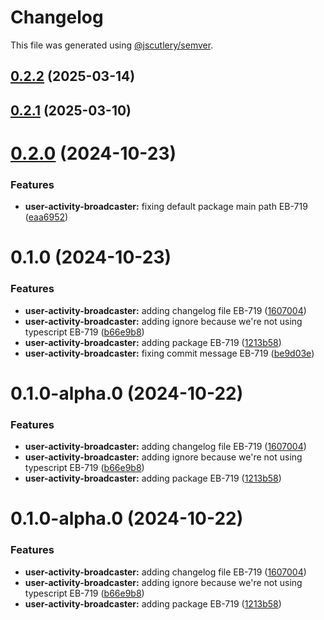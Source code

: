 # Changelog

This file was generated using [@jscutlery/semver](https://github.com/jscutlery/semver).

## [0.2.2](https://github.com/Availity/sdk-js/compare/@availity/user-activity-broadcaster@0.2.1...@availity/user-activity-broadcaster@0.2.2) (2025-03-14)



## [0.2.1](https://github.com/Availity/sdk-js/compare/@availity/user-activity-broadcaster@0.2.0...@availity/user-activity-broadcaster@0.2.1) (2025-03-10)



# [0.2.0](https://github.com/Availity/sdk-js/compare/@availity/user-activity-broadcaster@0.1.0...@availity/user-activity-broadcaster@0.2.0) (2024-10-23)


### Features

* **user-activity-broadcaster:** fixing default package main path EB-719 ([eaa6952](https://github.com/Availity/sdk-js/commit/eaa6952e889129c2f3e633359791dd3c902baf4f))



# 0.1.0 (2024-10-23)


### Features

* **user-activity-broadcaster:** adding changelog file EB-719 ([1607004](https://github.com/Availity/sdk-js/commit/16070049522d8db8401d71f7d5d074dc0bc213c4))
* **user-activity-broadcaster:** adding ignore because we're not using typescript EB-719 ([b66e9b8](https://github.com/Availity/sdk-js/commit/b66e9b87c2dcd305cd1ccbba5980e7550cc1bd70))
* **user-activity-broadcaster:** adding package EB-719 ([1213b58](https://github.com/Availity/sdk-js/commit/1213b58c37fcec8f5f6298e6e66103150a9db61e))
* **user-activity-broadcaster:** fixing commit message EB-719 ([be9d03e](https://github.com/Availity/sdk-js/commit/be9d03ebcd1efd352eed7c1da46a3addf53b8fc8))



# 0.1.0-alpha.0 (2024-10-22)


### Features

* **user-activity-broadcaster:** adding changelog file EB-719 ([1607004](https://github.com/Availity/sdk-js/commit/16070049522d8db8401d71f7d5d074dc0bc213c4))
* **user-activity-broadcaster:** adding ignore because we're not using typescript EB-719 ([b66e9b8](https://github.com/Availity/sdk-js/commit/b66e9b87c2dcd305cd1ccbba5980e7550cc1bd70))
* **user-activity-broadcaster:** adding package EB-719 ([1213b58](https://github.com/Availity/sdk-js/commit/1213b58c37fcec8f5f6298e6e66103150a9db61e))



# 0.1.0-alpha.0 (2024-10-22)


### Features

* **user-activity-broadcaster:** adding changelog file EB-719 ([1607004](https://github.com/Availity/sdk-js/commit/16070049522d8db8401d71f7d5d074dc0bc213c4))
* **user-activity-broadcaster:** adding ignore because we're not using typescript EB-719 ([b66e9b8](https://github.com/Availity/sdk-js/commit/b66e9b87c2dcd305cd1ccbba5980e7550cc1bd70))
* **user-activity-broadcaster:** adding package EB-719 ([1213b58](https://github.com/Availity/sdk-js/commit/1213b58c37fcec8f5f6298e6e66103150a9db61e))
